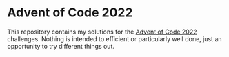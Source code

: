 # Advent of Code 2022

This repository contains my solutions for the [Advent of Code 2022](https://adventofcode.com/2022) challenges. Nothing is intended to efficient or particularly well done, just an opportunity to try different things out.
